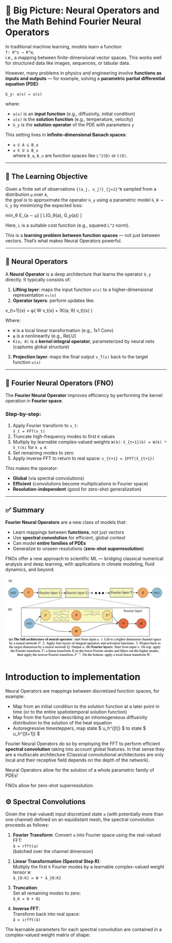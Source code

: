 # 📘 Big Picture: Neural Operators and the Math Behind Fourier Neural Operators

In traditional machine learning, models learn a function  
`f: R^n → R^m`,  
i.e., a mapping between finite-dimensional vector spaces. This works well for structured data like images, sequences, or tabular data.

However, many problems in physics and engineering involve **functions as inputs and outputs** — for example, solving a **parametric partial differential equation (PDE)**:

`G_y: a(x) ↦ u(x)`

where:
- `a(x)` is an **input function** (e.g., diffusivity, initial condition)
- `u(x)` is the **solution function** (e.g., temperature, velocity)
- `G_y` is the **solution operator** of the PDE with parameters `y`

This setting lives in **infinite-dimensional Banach spaces**:
- `a ∈ A ⊆ B_a`  
- `u ∈ U ⊆ B_u`  
where `B_a`, `B_u` are function spaces like `L^2(D)` or `C(D)`.

---

## 🎯 The Learning Objective

Given a finite set of observations `{(a_j, u_j)}_{j=1}^N` sampled from a distribution `μ` over `A`,  
the goal is to approximate the operator `G_y` using a parametric model `G_θ ≈ G_y` by minimizing the expected loss:

min_θ E_{a ∼ μ} [ L(G_θ(a), G_y(a)) ]


Here, `L` is a suitable cost function (e.g., squared `L^2` norm).

This is a **learning problem between function spaces** — not just between vectors. That’s what makes Neural Operators powerful.

---

## 🧠 Neural Operators

A **Neural Operator** is a deep architecture that learns the operator `G_y` directly. It typically consists of:

1. **Lifting layer**: maps the input function `a(x)` to a higher-dimensional representation `v₀(x)`
2. **Operator layers**: perform updates like:

v_{t+1}(x) = φ( W v_t(x) + (K(a; θ) v_t)(x) )


Where:
- `W` is a local linear transformation (e.g., 1x1 Conv)
- `φ` is a nonlinearity (e.g., ReLU)
- `K(a; θ)` is a **kernel integral operator**, parameterized by neural nets (captures global structure)

3. **Projection layer**: maps the final output `v_T(x)` back to the target function `u(x)`

---

## 🌊 Fourier Neural Operators (FNO)

The **Fourier Neural Operator** improves efficiency by performing the kernel operation in **Fourier space**.

### Step-by-step:

1. Apply Fourier transform to `v_t`:  
   `v̂_t = FFT(v_t)`
2. Truncate high-frequency modes to first `K` values
3. Multiply by learnable complex-valued weights `W(k)`:
   `v̂_{t+1}(k) = W(k) * v̂_t(k)` for `k ≤ K`
4. Set remaining modes to zero
5. Apply inverse FFT to return to real space:
   `v_{t+1} = IFFT(v̂_{t+1})`

This makes the operator:
- **Global** (via spectral convolutions)
- **Efficient** (convolutions become multiplications in Fourier space)
- **Resolution-independent** (good for zero-shot generalization)

---

## ✅ Summary

**Fourier Neural Operators** are a new class of models that:
- Learn mappings between **functions**, not just vectors
- Use **spectral convolution** for efficient, global context
- Can model **entire families of PDEs**
- Generalize to unseen resolutions (**zero-shot superresolution**)

FNOs offer a new approach to scientific ML — bridging classical numerical analysis and deep learning, with applications in climate modeling, fluid dynamics, and beyond.





![Fourier Neural Operator](https://github.com/mehranmo93/JAX-_-Fourier-Neural-Operators/blob/main/FNO.jpg)
# Introduction to implementation
Neural Operators are mappings between discretized function spaces, for example:

- Map from an initial condition to the solution function at a later point in time (or to the entire spatiotemporal solution function)
- Map from the function describing an inhomogeneous diffusivity distribution to the solution of the heat equation
- Autoregressive timesteppers, map state $ u_h^{[t]} $ to state $ u_h^{[t+1]} $

Fourier Neural Operators do so by employing the FFT to perform efficient **spectral convolution** taking into account global features. In that sense they are a multiscale architecture (Classical convolutional architectures are only local and their receptive field depends on the depth of the network).

Neural Operators allow for the solution of a whole parametric family of PDEs!

FNOs allow for zero-shot superresolution.


## ⚙️ Spectral Convolutions

Given the (real-valued) input discretized state `a` (with potentially more than one channel) defined on an equidistant mesh, the spectral convolution proceeds as follows:

1. **Fourier Transform**: Convert `a` into Fourier space using the real-valued FFT:  
   `â = rfft(a)`  
   (batched over the channel dimension)

2. **Linear Transformation (Spectral Step R)**:  
   Multiply the first `K` Fourier modes by a learnable complex-valued weight tensor `W`:  
   `â_{0:K} = W * â_{0:K}`

3. **Truncation**:  
   Set all remaining modes to zero:  
   `â_K = 0 + 0i`

4. **Inverse FFT**:  
   Transform back into real space:  
   `ã = irfft(â)`

The learnable parameters for each spectral convolution are contained in a complex-valued weight matrix of shape:



